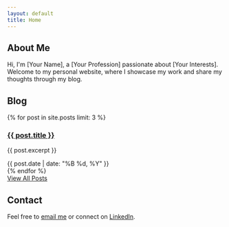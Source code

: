 ```yaml
---
layout: default
title: Home
---
```


<div id="main-content" class="main-section">
  <h2>About Me</h2>
  <p>Hi, I'm [Your Name], a [Your Profession] passionate about [Your Interests]. Welcome to my personal website, where I showcase my work and share my thoughts through my blog.</p>
  
  <div class="spacer"></div>

  <h2>Blog</h2>
  <div class="blog-posts">
    {% for post in site.posts limit: 3 %}
      <div class="post-preview">
        <h3><a href="{{ post.url | relative_url }}">{{ post.title }}</a></h3>
        <p>{{ post.excerpt }}</p>
        <time datetime="{{ post.date | date_to_xmlschema }}">{{ post.date | date: "%B %d, %Y" }}</time>
      </div>
    {% endfor %}
  </div>
  <a href="/blog" class="btn">View All Posts</a>

  <div class="spacer"></div>

  <h2>Contact</h2>
  <p>Feel free to <a href="mailto:khushbookhullar@gmail.com">email me</a> or connect on <a href="https://linkedin.com/in/yourprofile">LinkedIn</a>.</p>
</div>